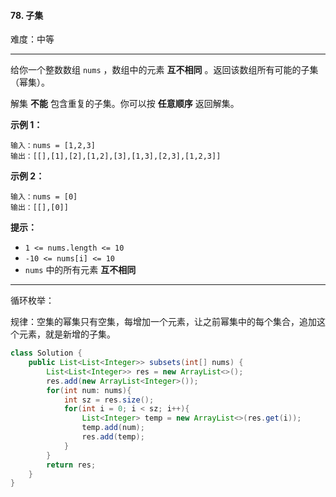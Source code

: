 #### 78. 子集

难度：中等

---

给你一个整数数组 `nums` ，数组中的元素  **互不相同**  。返回该数组所有可能的子集（幂集）。

解集  **不能**  包含重复的子集。你可以按  **任意顺序**  返回解集。

 **示例 1：** 

```
输入：nums = [1,2,3]
输出：[[],[1],[2],[1,2],[3],[1,3],[2,3],[1,2,3]]
```

 **示例 2：** 

```
输入：nums = [0]
输出：[[],[0]]
```

 **提示：** 

*   `1 <= nums.length <= 10`
*   `-10 <= nums[i] <= 10`
*   `nums` 中的所有元素  **互不相同**

---

循环枚举：

规律：空集的幂集只有空集，每增加一个元素，让之前幂集中的每个集合，追加这个元素，就是新增的子集。

```Java
class Solution {
    public List<List<Integer>> subsets(int[] nums) {
        List<List<Integer>> res = new ArrayList<>();
        res.add(new ArrayList<Integer>());
        for(int num: nums){
            int sz = res.size();
            for(int i = 0; i < sz; i++){
                List<Integer> temp = new ArrayList<>(res.get(i));
                temp.add(num);
                res.add(temp);
            }
        }
        return res;
    }
}
```